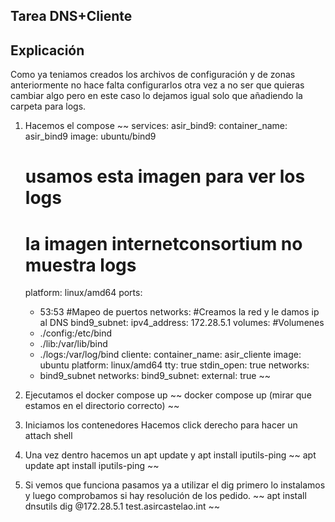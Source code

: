 ## Tarea DNS+Cliente

## Explicación
Como ya teniamos creados los archivos de configuración y de zonas anteriormente no hace falta configurarlos otra vez a no ser que quieras cambiar algo pero en este caso lo dejamos igual solo que añadiendo la carpeta para logs.

1. Hacemos el compose
~~
services:
  asir_bind9:
    container_name: asir_bind9
    image: ubuntu/bind9
    # usamos esta imagen para ver los logs
    # la imagen internetconsortium no muestra logs
    platform: linux/amd64
    ports:
      - 53:53
      #Mapeo de puertos
    networks:
    #Creamos la red y le damos ip al DNS
      bind9_subnet:
        ipv4_address: 172.28.5.1
    volumes:
    #Volumenes
      - ./config:/etc/bind
      - ./lib:/var/lib/bind
      - ./logs:/var/log/bind
  cliente:
    container_name: asir_cliente
    image: ubuntu
    platform: linux/amd64
    tty: true
    stdin_open: true
    networks:
      - bind9_subnet
networks:
  bind9_subnet:
    external: true
~~

2. Ejecutamos el docker compose up
~~
docker compose up (mirar que estamos en el directorio correcto)
~~
3. Iniciamos los contenedores
Hacemos click derecho para hacer un attach shell

4. Una vez dentro hacemos un apt update y apt install iputils-ping 
~~
apt update
apt install iputils-ping
~~
5. Si vemos que funciona pasamos ya a utilizar el dig primero lo instalamos y luego comprobamos si hay resolución de los pedido.
~~
apt install dnsutils
dig @172.28.5.1 test.asircastelao.int
~~